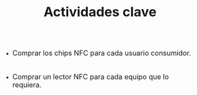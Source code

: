 ## Actividades clave
<br>

* Comprar los chips NFC para cada usuario consumidor.

* Comprar un lector NFC para cada equipo que lo requiera. 

<style>
    h2{ font-size:34px; text-align:center}
    h4{ font-size:25px}
    ul{
        display:grid;
        gap:5px
    }
    p{font-size:18px;}
</style>